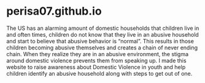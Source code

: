 # perisa07.github.io
The US has an alarming amount of domestic households that children live in and often times, children do not know that they live in an abusive household
and start to believe that abusive behavior is “normal”. This results in those children becoming abusive themselves and creates a chain of never ending chain.
When they realize they are in an abusive environment, the stigma around domestic violence prevents them from speaking up. I made this website to raise 
awareness about Domestic Violence in youth and help children identify an abusive household along with steps to get out of one.
